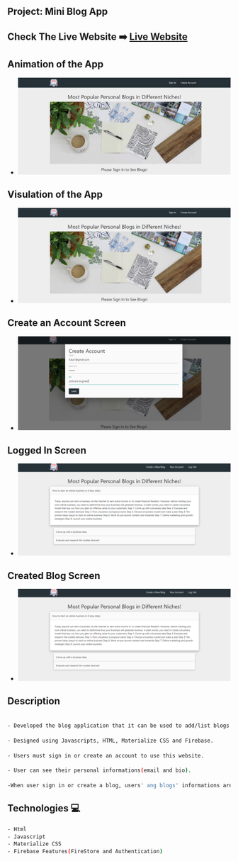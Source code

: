 

## Project: Mini Blog App

## Check The Live Website :arrow_right: [Live Website](https://mini-blog-website.netlify.app/)

## Animation of the App

- ![image](./blog-app.gif)

## Visulation of the App

- ![image](./logged-out.png)

## Create an Account Screen
- ![image](./created-account.png)

## Logged In Screen
- ![image](./logged-in.png)


## Created Blog Screen
- ![image](./logged-in.png)


## Description
```bash

- Developed the blog application that it can be used to add/list blogs.

- Designed using Javascripts, HTML, Materialize CSS and Firebase.

- Users must sign in or create an account to use this website.

- User can see their personal informations(email and bio).

-When user sign in or create a blog, users' ang blogs' informations are stored on Firebase.
```


## Technologies 💻
```bash
- Html
- Javascript
- Materialize CSS
- Firebase Features(FireStore and Authentication)
```
